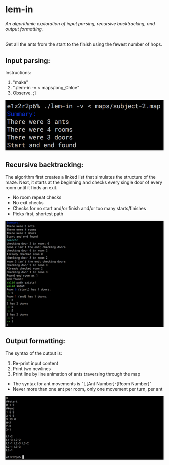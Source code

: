 # lem-in
###### An algorithmic exploration of input parsing, recursive backtracking, and output formatting.

Get all the ants from the start to the finish using the fewest number of hops.

## Input parsing:
Instructions:
1.  "make"
2.  "./lem-in -v < maps/long_Chloe"
3.  Observe. ;]

![Input Content](https://raw.githubusercontent.com/wobula/lem_in/master/img1.png)

## Recursive backtracking:
The algorithm first creates a linked list that simulates the structure of the maze.
Next, it starts at the beginning and checks every single door of every room until it finds an exit.
 * No room repeat checks
 * No exit checks
 * Checks for no start and/or finish and/or too many starts/finishes
 * Picks first, shortest path

![Input Content](https://raw.githubusercontent.com/wobula/lem_in/master/img2.png)

## Output formatting:
The syntax of the output is:

1. Re-print input content
2. Print two newlines
3. Print line by line animation of ants traversing through the map
 * The syntax for ant movements is "L[Ant Number]-[Room Number]"
 * Never more than one ant per room, only one movement per turn, per ant

![Input Content](https://raw.githubusercontent.com/wobula/lem_in/master/img3.png)